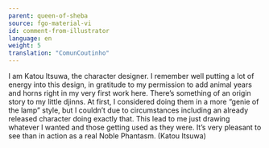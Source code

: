 ```yaml
---
parent: queen-of-sheba
source: fgo-material-vi
id: comment-from-illustrator
language: en
weight: 5
translation: "ComunCoutinho"
---
```


I am Katou Itsuwa, the character designer. I remember well putting a lot of energy into this design, in gratitude to my permission to add animal years and horns right in my very first work here. There’s something of an origin story to my little djinns. At first, I considered doing them in a more “genie of the lamp” style, but I couldn’t due to circumstances including an already released character doing exactly that. This lead to me just drawing whatever I wanted and those getting used as they were. It’s very pleasant to see than in action as a real Noble Phantasm. (Katou Itsuwa)
